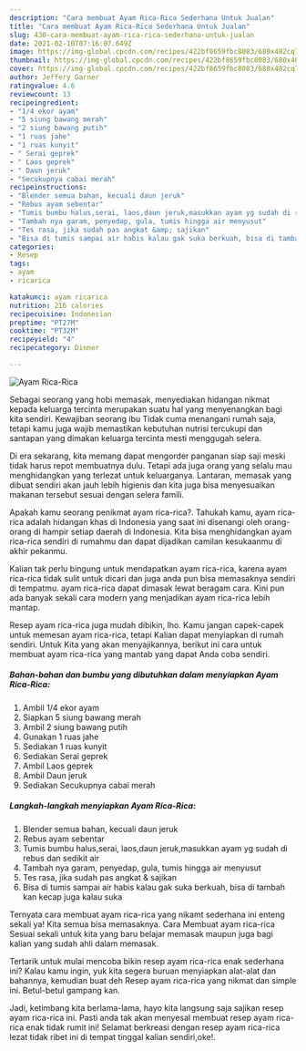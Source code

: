 ```yaml
---
description: "Cara membuat Ayam Rica-Rica Sederhana Untuk Jualan"
title: "Cara membuat Ayam Rica-Rica Sederhana Untuk Jualan"
slug: 430-cara-membuat-ayam-rica-rica-sederhana-untuk-jualan
date: 2021-02-10T07:16:07.649Z
image: https://img-global.cpcdn.com/recipes/422bf8659fbc8083/680x482cq70/ayam-rica-rica-foto-resep-utama.jpg
thumbnail: https://img-global.cpcdn.com/recipes/422bf8659fbc8083/680x482cq70/ayam-rica-rica-foto-resep-utama.jpg
cover: https://img-global.cpcdn.com/recipes/422bf8659fbc8083/680x482cq70/ayam-rica-rica-foto-resep-utama.jpg
author: Jeffery Garner
ratingvalue: 4.6
reviewcount: 13
recipeingredient:
- "1/4 ekor ayam"
- "5 siung bawang merah"
- "2 siung bawang putih"
- "1 ruas jahe"
- "1 ruas kunyit"
- " Serai geprek"
- " Laos geprek"
- " Daun jeruk"
- "Secukupnya cabai merah"
recipeinstructions:
- "Blender semua bahan, kecuali daun jeruk"
- "Rebus ayam sebentar"
- "Tumis bumbu halus,serai, laos,daun jeruk,masukkan ayam yg sudah di rebus dan sedikit air"
- "Tambah nya garam, penyedap, gula, tumis hingga air menyusut"
- "Tes rasa, jika sudah pas angkat &amp; sajikan"
- "Bisa di tumis sampai air habis kalau gak suka berkuah, bisa di tambah kan kecap juga kalau suka"
categories:
- Resep
tags:
- ayam
- ricarica

katakunci: ayam ricarica 
nutrition: 216 calories
recipecuisine: Indonesian
preptime: "PT27M"
cooktime: "PT32M"
recipeyield: "4"
recipecategory: Dinner

---
```



![Ayam Rica-Rica](https://img-global.cpcdn.com/recipes/422bf8659fbc8083/680x482cq70/ayam-rica-rica-foto-resep-utama.jpg)

Sebagai seorang yang hobi memasak, menyediakan hidangan nikmat kepada keluarga tercinta merupakan suatu hal yang menyenangkan bagi kita sendiri. Kewajiban seorang ibu Tidak cuma menangani rumah saja, tetapi kamu juga wajib memastikan kebutuhan nutrisi tercukupi dan santapan yang dimakan keluarga tercinta mesti menggugah selera.

Di era  sekarang, kita memang dapat mengorder panganan siap saji meski tidak harus repot membuatnya dulu. Tetapi ada juga orang yang selalu mau menghidangkan yang terlezat untuk keluarganya. Lantaran, memasak yang dibuat sendiri akan jauh lebih higienis dan kita juga bisa menyesuaikan makanan tersebut sesuai dengan selera famili. 



Apakah kamu seorang penikmat ayam rica-rica?. Tahukah kamu, ayam rica-rica adalah hidangan khas di Indonesia yang saat ini disenangi oleh orang-orang di hampir setiap daerah di Indonesia. Kita bisa menghidangkan ayam rica-rica sendiri di rumahmu dan dapat dijadikan camilan kesukaanmu di akhir pekanmu.

Kalian tak perlu bingung untuk mendapatkan ayam rica-rica, karena ayam rica-rica tidak sulit untuk dicari dan juga anda pun bisa memasaknya sendiri di tempatmu. ayam rica-rica dapat dimasak lewat beragam cara. Kini pun ada banyak sekali cara modern yang menjadikan ayam rica-rica lebih mantap.

Resep ayam rica-rica juga mudah dibikin, lho. Kamu jangan capek-capek untuk memesan ayam rica-rica, tetapi Kalian dapat menyiapkan di rumah sendiri. Untuk Kita yang akan menyajikannya, berikut ini cara untuk membuat ayam rica-rica yang mantab yang dapat Anda coba sendiri.

<!--inarticleads1-->

##### Bahan-bahan dan bumbu yang dibutuhkan dalam menyiapkan Ayam Rica-Rica:

1. Ambil 1/4 ekor ayam
1. Siapkan 5 siung bawang merah
1. Ambil 2 siung bawang putih
1. Gunakan 1 ruas jahe
1. Sediakan 1 ruas kunyit
1. Sediakan  Serai geprek
1. Ambil  Laos geprek
1. Ambil  Daun jeruk
1. Sediakan Secukupnya cabai merah




<!--inarticleads2-->

##### Langkah-langkah menyiapkan Ayam Rica-Rica:

1. Blender semua bahan, kecuali daun jeruk
1. Rebus ayam sebentar
1. Tumis bumbu halus,serai, laos,daun jeruk,masukkan ayam yg sudah di rebus dan sedikit air
1. Tambah nya garam, penyedap, gula, tumis hingga air menyusut
1. Tes rasa, jika sudah pas angkat &amp; sajikan
1. Bisa di tumis sampai air habis kalau gak suka berkuah, bisa di tambah kan kecap juga kalau suka




Ternyata cara membuat ayam rica-rica yang nikamt sederhana ini enteng sekali ya! Kita semua bisa memasaknya. Cara Membuat ayam rica-rica Sesuai sekali untuk kita yang baru belajar memasak maupun juga bagi kalian yang sudah ahli dalam memasak.

Tertarik untuk mulai mencoba bikin resep ayam rica-rica enak sederhana ini? Kalau kamu ingin, yuk kita segera buruan menyiapkan alat-alat dan bahannya, kemudian buat deh Resep ayam rica-rica yang nikmat dan simple ini. Betul-betul gampang kan. 

Jadi, ketimbang kita berlama-lama, hayo kita langsung saja sajikan resep ayam rica-rica ini. Pasti anda tak akan menyesal membuat resep ayam rica-rica enak tidak rumit ini! Selamat berkreasi dengan resep ayam rica-rica lezat tidak ribet ini di tempat tinggal kalian sendiri,oke!.

